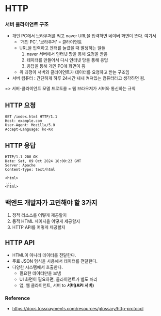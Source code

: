 # HTTP

### 서버 클라이언트 구조
* 개인 PC에서 브라우저를 켜고 naver URL을 입력하면 네이버 화면이 뜬다. 
여기서 
    * '개인 PC', '브라우저' = 클라이언트
    * URL을 입력하고 엔터를 눌렀을 때 발생하는 일들
        1. naver 서버에서 인터넷 망을 통해 요청을 받음
        2. 데이터를 만들어서 다시 인터넷 망을 통해 응답
        3. 응답을 통해 개인 PC에 화면이 뜸
    * 위 과정이 서버와 클라이언트가 데이터를 요청하고 받는 구조임
* 서버 컴퓨터 : 간단하게 하루 24시간 내내 켜져있는 컴퓨터라고 생각하면 됨.

=> 서버-클라이언트 모델 프로토콜 = 웹 브라우저가 서버와 통신하는 규칙

## HTTP 요청
```
GET /index.html HTTP/1.1
Host: example.com
User-Agent: Mozilla/5.0
Accept-Language: ko-KR
```
## HTTP 응답
```
HTTP/1.1 200 OK
Date: Sat, 09 Oct 2024 18:00:23 GMT
Server: Apache
Content-Type: text/html

<html>
...
<html>
```

## 백엔드 개발자가 고민해야 할 3가지
1. 정적 리소스를 어떻게 제공할지
2. 동적 HTML 페이지을 어떻게 제공할지
3. HTTP API를 어떻게 제공할지

## HTTP API
* HTML이 아니라 데이터를 전달한다.
* 주로 JSON 형식을 사용해서 데이터를 전달한다.
* 다양한 시스템에서 호출한다.
    * 필요한 데이터만을 보냄
    * UI 화면이 필요하면, 클라이언트가 별도 처리
    * 앱, 웹 클라이언트, 서버 to **서버(API 서버)**



### Reference
* https://docs.tosspayments.com/resources/glossary/http-protocol